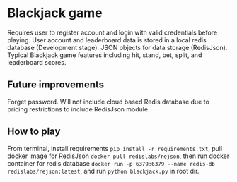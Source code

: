# Blackjack game

Requires user to register account and login with valid credentials before playing. User account and leaderboard data is stored in a local redis database (Development stage).
JSON objects for data storage (RedisJson).
Typical Blackjack game features including hit, stand, bet, split, and leaderboard scores.

## Future improvements

Forget password.
Will not include cloud based Redis database due to pricing restrictions to include RedisJson module.

## How to play

From terminal, install requirements `pip install -r requirements.txt`, pull docker image for RedisJson `docker pull redislabs/rejson`, then run docker container for redis database `docker run -p 6379:6379 --name redis-db redislabs/rejson:latest`, and run `python blackjack.py` in root dir.
